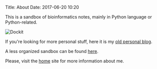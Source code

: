 Title: About
Date: 2017-06-20 10:20

This is a sandbox of bioinformatics notes, mainly in Python language or Python-related.

![Dockit](https://github.com/brianjimenez/dockit/raw/master/media/dockit_1.png)

If you're looking for more personal stuff, here it is my [old personal blog](http://cubo2.net/blog/).

A less organized sandbox can be found [here](http://samurai.cat/sandbox/).

Please, visit the [home](http://bjimenezgarcia.com) site for more information about me.
